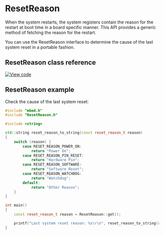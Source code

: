 # ResetReason

When the system restarts, the system registers contain the reason for the restart at boot time in a board specific manner. This API provides a generic method of fetching the reason for the restart.

You can use the ResetReason interface to determine the cause of the last system reset in a portable fashion.

## ResetReason class reference

[![View code](https://www.mbed.com/embed/?type=library)](https://os.mbed.com/docs/mbed-os/v6.8/mbed-os-api-doxy/classmbed_1_1_reset_reason.html)

## ResetReason example

Check the cause of the last system reset:

```c++
#include "mbed.h"
#include "ResetReason.h"

#include <string>

std::string reset_reason_to_string(const reset_reason_t reason)
{
    switch (reason) {
        case RESET_REASON_POWER_ON:
            return "Power On";
        case RESET_REASON_PIN_RESET:
            return "Hardware Pin";
        case RESET_REASON_SOFTWARE:
            return "Software Reset";
        case RESET_REASON_WATCHDOG:
            return "Watchdog";
        default:
            return "Other Reason";
    }
}

int main()
{
    const reset_reason_t reason = ResetReason::get();

    printf("Last system reset reason: %s\r\n", reset_reason_to_string(reason).c_str());
}
```
